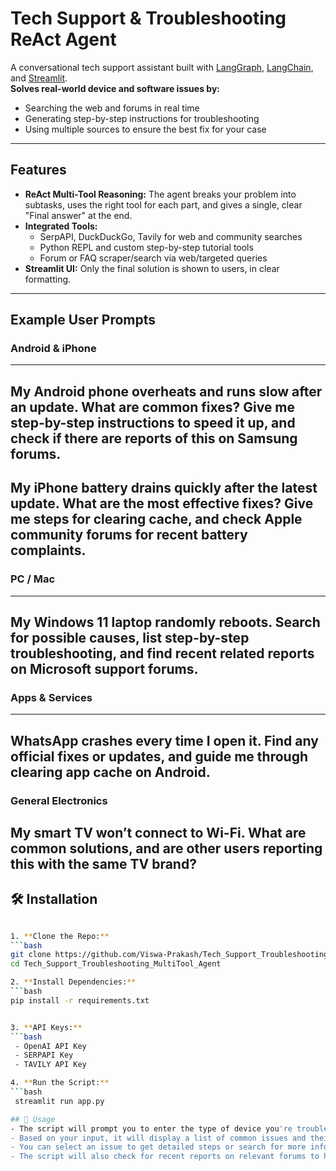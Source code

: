 #  Tech Support & Troubleshooting ReAct Agent

A conversational tech support assistant built with [LangGraph](https://github.com/langchain-ai/langgraph), [LangChain](https://github.com/langchain-ai/langchain), and [Streamlit](https://streamlit.io/).  
**Solves real-world device and software issues by:**
- Searching the web and forums in real time
- Generating step-by-step instructions for troubleshooting
- Using multiple sources to ensure the best fix for your case

---

##  Features

- **ReAct Multi-Tool Reasoning:** The agent breaks your problem into subtasks, uses the right tool for each part, and gives a single, clear "Final answer" at the end.
- **Integrated Tools:**
  - SerpAPI, DuckDuckGo, Tavily for web and community searches
  - Python REPL and custom step-by-step tutorial tools
  - Forum or FAQ scraper/search via web/targeted queries
- **Streamlit UI:** Only the final solution is shown to users, in clear formatting.

---

##  Example User Prompts

### Android & iPhone
---
My Android phone overheats and runs slow after an update.
What are common fixes? Give me step-by-step instructions to speed it up,
and check if there are reports of this on Samsung forums.
---
My iPhone battery drains quickly after the latest update.
What are the most effective fixes? Give me steps for clearing cache, and check Apple community forums for recent battery complaints.
---

### PC / Mac
---
My Windows 11 laptop randomly reboots.
Search for possible causes, list step-by-step troubleshooting,
and find recent related reports on Microsoft support forums.
---

### Apps & Services
---
WhatsApp crashes every time I open it.
Find any official fixes or updates, and guide me through clearing app cache on Android.
---

### General Electronics
My smart TV won’t connect to Wi-Fi.
What are common solutions, and are other users reporting this with the same TV brand?
---

## 🛠️ Installation
   ```bash

1. **Clone the Repo:**
   ```bash
   git clone https://github.com/Viswa-Prakash/Tech_Support_Troubleshooting_MultiTool_Agent.git
   cd Tech_Support_Troubleshooting_MultiTool_Agent

2. **Install Dependencies:**
   ```bash
   pip install -r requirements.txt
   

3. **API Keys:**
   ```bash
    - OpenAI API Key
    - SERPAPI Key
    - TAVILY API Key

4. **Run the Script:**
   ```bash
    streamlit run app.py   

## 📌 Usage
   - The script will prompt you to enter the type of device you're troubleshooting.
   - Based on your input, it will display a list of common issues and their corresponding solutions.
   - You can select an issue to get detailed steps or search for more information online.
   - The script will also check for recent reports on relevant forums to help you identify if others are experiencing similar issues.